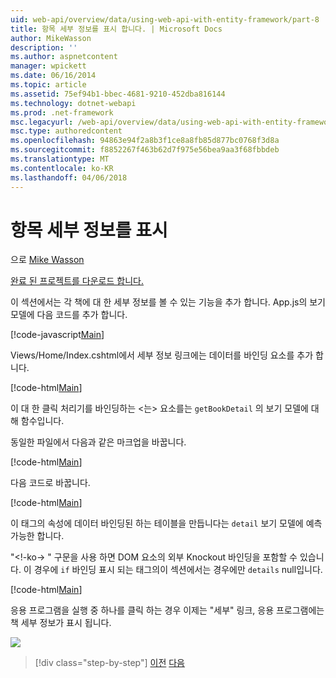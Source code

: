 ```yaml
---
uid: web-api/overview/data/using-web-api-with-entity-framework/part-8
title: 항목 세부 정보를 표시 합니다. | Microsoft Docs
author: MikeWasson
description: ''
ms.author: aspnetcontent
manager: wpickett
ms.date: 06/16/2014
ms.topic: article
ms.assetid: 75ef94b1-bbec-4681-9210-452dba816144
ms.technology: dotnet-webapi
ms.prod: .net-framework
msc.legacyurl: /web-api/overview/data/using-web-api-with-entity-framework/part-8
msc.type: authoredcontent
ms.openlocfilehash: 94863e94f2a8b3f1ce8a8fb85d877bc0768f3d8a
ms.sourcegitcommit: f8852267f463b62d7f975e56bea9aa3f68fbbdeb
ms.translationtype: MT
ms.contentlocale: ko-KR
ms.lasthandoff: 04/06/2018
---
```

<a name="display-item-details"></a>항목 세부 정보를 표시
====================
으로 [Mike Wasson](https://github.com/MikeWasson)

[완료 된 프로젝트를 다운로드 합니다.](https://github.com/MikeWasson/BookService)

이 섹션에서는 각 책에 대 한 세부 정보를 볼 수 있는 기능을 추가 합니다. App.js의 보기 모델에 다음 코드를 추가 합니다.

[!code-javascript[Main](part-8/samples/sample1.js)]

Views/Home/Index.cshtml에서 세부 정보 링크에는 데이터를 바인딩 요소를 추가 합니다.

[!code-html[Main](part-8/samples/sample2.html?highlight=5)]

이 대 한 클릭 처리기를 바인딩하는 &lt;는&gt; 요소를는 `getBookDetail` 의 보기 모델에 대해 함수입니다.

동일한 파일에서 다음과 같은 마크업을 바꿉니다.

[!code-html[Main](part-8/samples/sample3.html)]

다음 코드로 바꿉니다.

[!code-html[Main](part-8/samples/sample4.html)]

이 태그의 속성에 데이터 바인딩된 하는 테이블을 만듭니다는 `detail` 보기 모델에 예측 가능한 합니다.

"&lt;!-ko-&gt; &quot; 구문을 사용 하면 DOM 요소의 외부 Knockout 바인딩을 포함할 수 있습니다. 이 경우에 `if` 바인딩 표시 되는 태그의이 섹션에서는 경우에만 `details` null입니다.

[!code-html[Main](part-8/samples/sample5.html)]

응용 프로그램을 실행 중 하나를 클릭 하는 경우 이제는 &quot;세부&quot; 링크, 응용 프로그램에는 책 세부 정보가 표시 됩니다.

[![](part-8/_static/image2.png)](part-8/_static/image1.png)

> [!div class="step-by-step"]
> [이전](part-7.md)
> [다음](part-9.md)

